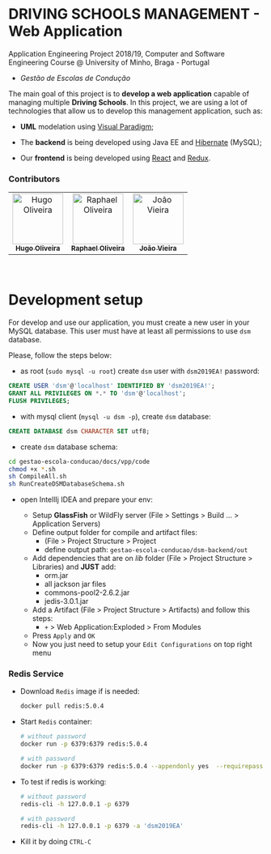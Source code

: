 # DRIVING SCHOOLS MANAGEMENT - Web Application

Application Engineering Project 2018/19, Computer and Software Engineering Course @ University of Minho, Braga - Portugal

- _Gestão de Escolas de Condução_

The main goal of this project is to **develop a web application** capable of managing multiple **Driving Schools**. In this project, we are using a lot of technologies that allow us to develop this management application, such as:

- **UML** modelation using [Visual Paradigm](https://www.visual-paradigm.com/);

- The **backend** is being developed using Java EE and [Hibernate](https://hibernate.org/) (MySQL);

- Our **frontend** is being developed using [React](https://reactjs.org/) and [Redux](https://redux.js.org/introduction/getting-started).

### Contributors

<table align="center">
  <tr>
    <td align="center">
      <a href="https://github.com/oliveirahugo68">
        <img src="https://avatars3.githubusercontent.com/u/29900750?s=460&v=4" width="100px;" alt="Hugo Oliveira"/>
        <br />
        <sub><b>Hugo Oliveira</b>
      </a>
    </td>
    <td align="center">
      <a href="https://github.com/raphael28">
        <img src="https://avatars2.githubusercontent.com/u/43729094?s=460&v=4" width="100px;" alt="Raphael Oliveira"/>
        <br />
        <sub><b>Raphael Oliveira</b>
      </a>
    </td>
    <td align="center">
      <a href="https://github.com/JoaoVieira97">
        <img src="https://avatars2.githubusercontent.com/u/34378224?s=460&v=4" width="100px;" alt="João Vieira"/>
        <br />
        <sub><b>João Vieira</b>
      </a>
    </td>
  </tr>
</table>

<br >

# Development setup

For develop and use our application, you must create a new user in your MySQL database. This user must have at least all permissions to use `dsm` database.

Please, follow the steps below:

- as root (`sudo mysql -u root`) create `dsm` user with `dsm2019EA!` password:

```sql
CREATE USER 'dsm'@'localhost' IDENTIFIED BY 'dsm2019EA!';
GRANT ALL PRIVILEGES ON *.* TO 'dsm'@'localhost';
FLUSH PRIVILEGES;
```

- with mysql client (`mysql -u dsm -p`), create `dsm` database:

```sql
CREATE DATABASE dsm CHARACTER SET utf8;
```

- create `dsm` database schema:

```bash
cd gestao-escola-conducao/docs/vpp/code
chmod +x *.sh
sh CompileAll.sh
sh RunCreateDSMDatabaseSchema.sh
```

- open IntellIj IDEA and prepare your env:

  - Setup **GlassFish** or WildFly server (File > Settings > Build ... > Application Servers)
  - Define output folder for compile and artifact files:
    - (File > Project Structure > Project
    - define output path: `gestao-escola-conducao/dsm-backend/out`
  - Add dependencies that are on _lib_ folder (File > Project Structure > Libraries) and **JUST** add:
    - orm.jar
    - all jackson jar files
    - commons-pool2-2.6.2.jar
    - jedis-3.0.1.jar
  - Add a Artifact (File > Project Structure > Artifacts) and follow this steps:
    - `+` > Web Application:Exploded > From Modules
  - Press `Apply` and `OK`
  - Now you just need to setup your `Edit Configurations` on top right menu

### Redis Service

- Download `Redis` image if is needed:

  ```bash
  docker pull redis:5.0.4
  ```

- Start `Redis` container:

  ```bash
  # without password
  docker run -p 6379:6379 redis:5.0.4

  # with password
  docker run -p 6379:6379 redis:5.0.4 --appendonly yes  --requirepass "dsmEA2019"
  ```

- To test if redis is working:

  ```bash
  # without password
  redis-cli -h 127.0.0.1 -p 6379

  # with password
  redis-cli -h 127.0.0.1 -p 6379 -a 'dsm2019EA'
  ```

- Kill it by doing `CTRL-C`
